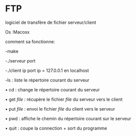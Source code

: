 # FTP
logiciel de transfère de fichier serveur/client

Os :Macosx

comment sa fonctionne:

-make

-./serveur port

-./client ip port     ip = 127.0.0.1 en localhost

-ls : liste le répertoire courant du serveur

• cd : change le répertoire courant du serveur

• get _file_ : récupère le fichier _file_ du serveur vers le client

• put _file_ : envoi le fichier _file_ du client vers le serveur

• pwd : affiche le chemin du répertoire courant sur le serveur

• quit : coupe la connection + sort du programme

